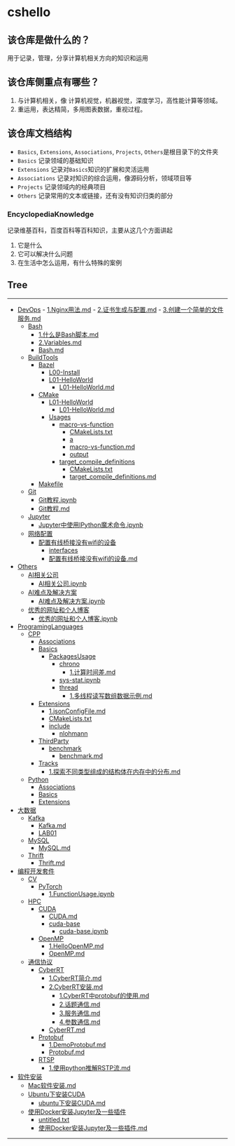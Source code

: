 

# cshello  
## 该仓库是做什么的？  
用于记录，管理，分享计算机相关方向的知识和运用  

## 该仓库侧重点有哪些？  

1. 与计算机相关，像 计算机视觉，机器视觉，深度学习，高性能计算等领域。
2. 重运用，表达精简，多用图表数据，重视过程。



## 该仓库文档结构
- `Basics`, `Extensions`, `Associations`, `Projects`, `Others`是根目录下的文件夹  
- `Basics` 记录领域的基础知识
- `Extensions` 记录对`Basics`知识的扩展和灵活运用
- `Associations` 记录对知识的综合运用，像源码分析，领域项目等
- `Projects` 记录领域内的经典项目
- `Others` 记录常用的文本或链接，还有没有知识归类的部分

### EncyclopediaKnowledge  
记录维基百科，百度百科等百科知识，主要从这几个方面讲起
1. 它是什么
2. 它可以解决什么问题
3. 在生活中怎么运用，有什么特殊的案例


## Tree
---

 - [DevOps](DevOps)
         - [1.Nginx用法.md](DevOps/6.Web服务器/1.Nginx/1.Nginx用法/1.Nginx用法.md)
       - [2.证书生成与配置.md](DevOps/6.Web服务器/2.证书生成与配置/2.证书生成与配置.md)
       - [3.创建一个简单的文件服务.md](DevOps/6.Web服务器/3.创建一个简单的文件服务/3.创建一个简单的文件服务.md)
   - [Bash](DevOps/Bash)
       - [1.什么是Bash脚本.md](DevOps/Bash/1.什么是Bash脚本/1.什么是Bash脚本.md)
       - [2.Variables.md](DevOps/Bash/2.Variables/2.Variables.md)
     - [Bash.md](DevOps/Bash/Bash.md)
   - [BuildTools](DevOps/BuildTools)
     - [Bazel](DevOps/BuildTools/Bazel)
       - [L00-Install](DevOps/BuildTools/Bazel/L00-Install)
       - [L01-HelloWorld](DevOps/BuildTools/Bazel/L01-HelloWorld)
         - [L01-HelloWorld.md](DevOps/BuildTools/Bazel/L01-HelloWorld/L01-HelloWorld.md)
     - [CMake](DevOps/BuildTools/CMake)
       - [L01-HelloWorld](DevOps/BuildTools/CMake/L01-HelloWorld)
         - [L01-HelloWorld.md](DevOps/BuildTools/CMake/L01-HelloWorld/L01-HelloWorld.md)
       - [Usages](DevOps/BuildTools/CMake/Usages)
         - [macro-vs-function](DevOps/BuildTools/CMake/Usages/macro-vs-function)
           - [CMakeLists.txt](DevOps/BuildTools/CMake/Usages/macro-vs-function/CMakeLists.txt)
           - [a](DevOps/BuildTools/CMake/Usages/macro-vs-function/a)
           - [macro-vs-function.md](DevOps/BuildTools/CMake/Usages/macro-vs-function/macro-vs-function.md)
           - [output](DevOps/BuildTools/CMake/Usages/macro-vs-function/output)
         - [target_compile_definitions](DevOps/BuildTools/CMake/Usages/target_compile_definitions)
           - [CMakeLists.txt](DevOps/BuildTools/CMake/Usages/target_compile_definitions/CMakeLists.txt)
           - [target_compile_definitions.md](DevOps/BuildTools/CMake/Usages/target_compile_definitions/target_compile_definitions.md)
     - [Makefile](DevOps/BuildTools/Makefile)
   - [Git](DevOps/Git)
     - [Git教程.ipynb](DevOps/Git/Git教程.ipynb)
     - [Git教程.md](DevOps/Git/Git教程.md)
   - [Jupyter](DevOps/Jupyter)
     - [Jupyter中使用IPython魔术命令.ipynb](DevOps/Jupyter/Jupyter中使用IPython魔术命令.ipynb)
   - [网络配置](DevOps/网络配置)
     - [配置有线桥接没有wifi的设备](DevOps/网络配置/配置有线桥接没有wifi的设备)
       - [interfaces](DevOps/网络配置/配置有线桥接没有wifi的设备/interfaces)
       - [配置有线桥接没有wifi的设备.md](DevOps/网络配置/配置有线桥接没有wifi的设备/配置有线桥接没有wifi的设备.md)
 - [Others](Others)
   - [AI相关公司](Others/AI相关公司)
     - [AI相关公司.ipynb](Others/AI相关公司/AI相关公司.ipynb)
   - [AI难点及解决方案](Others/AI难点及解决方案)
     - [AI难点及解决方案.ipynb](Others/AI难点及解决方案/AI难点及解决方案.ipynb)
   - [优秀的网址和个人博客](Others/优秀的网址和个人博客)
     - [优秀的网址和个人博客.ipynb](Others/优秀的网址和个人博客/优秀的网址和个人博客.ipynb)
 - [ProgramingLanguages](ProgramingLanguages)
   - [CPP](ProgramingLanguages/CPP)
     - [Associations](ProgramingLanguages/CPP/Associations)
     - [Basics](ProgramingLanguages/CPP/Basics)
       - [PackagesUsage](ProgramingLanguages/CPP/Basics/PackagesUsage)
         - [chrono](ProgramingLanguages/CPP/Basics/PackagesUsage/chrono)
             - [1.计算时间差.md](ProgramingLanguages/CPP/Basics/PackagesUsage/chrono/1.计算时间差/1.计算时间差.md)
         - [sys-stat.ipynb](ProgramingLanguages/CPP/Basics/PackagesUsage/sys-stat.ipynb)
         - [thread](ProgramingLanguages/CPP/Basics/PackagesUsage/thread)
             - [1.多线程读写数组数据示例.md](ProgramingLanguages/CPP/Basics/PackagesUsage/thread/1.多线程读写数组数据示例/1.多线程读写数组数据示例.md)
     - [Extensions](ProgramingLanguages/CPP/Extensions)
         - [1.jsonConfigFile.md](ProgramingLanguages/CPP/Extensions/1.jsonConfigFile/1.jsonConfigFile.md)
         - [CMakeLists.txt](ProgramingLanguages/CPP/Extensions/1.jsonConfigFile/CMakeLists.txt)
         - [include](ProgramingLanguages/CPP/Extensions/1.jsonConfigFile/include)
           - [nlohmann](ProgramingLanguages/CPP/Extensions/1.jsonConfigFile/include/nlohmann)
     - [ThirdParty](ProgramingLanguages/CPP/ThirdParty)
       - [benchmark](ProgramingLanguages/CPP/ThirdParty/benchmark)
         - [benchmark.md](ProgramingLanguages/CPP/ThirdParty/benchmark/benchmark.md)
     - [Tracks](ProgramingLanguages/CPP/Tracks)
         - [1.探索不同类型组成的结构体在内存中的分布.md](ProgramingLanguages/CPP/Tracks/1.探索不同类型组成的结构体在内存中的分布/1.探索不同类型组成的结构体在内存中的分布.md)
   - [Python](ProgramingLanguages/Python)
     - [Associations](ProgramingLanguages/Python/Associations)
     - [Basics](ProgramingLanguages/Python/Basics)
     - [Extensions](ProgramingLanguages/Python/Extensions)
 - [大数据](大数据)
   - [Kafka](大数据/Kafka)
     - [Kafka.md](大数据/Kafka/Kafka.md)
     - [LAB01](大数据/Kafka/LAB01)
   - [MySQL](大数据/MySQL)
     - [MySQL.md](大数据/MySQL/MySQL.md)
   - [Thrift](大数据/Thrift)
     - [Thrift.md](大数据/Thrift/Thrift.md)
 - [编程开发套件](编程开发套件)
   - [CV](编程开发套件/CV)
     - [PyTorch](编程开发套件/CV/PyTorch)
         - [1.FunctionUsage.ipynb](编程开发套件/CV/PyTorch/1.FunctionUsage/1.FunctionUsage.ipynb)
   - [HPC](编程开发套件/HPC)
     - [CUDA](编程开发套件/HPC/CUDA)
       - [CUDA.md](编程开发套件/HPC/CUDA/CUDA.md)
       - [cuda-base](编程开发套件/HPC/CUDA/cuda-base)
         - [cuda-base.ipynb](编程开发套件/HPC/CUDA/cuda-base/cuda-base.ipynb)
     - [OpenMP](编程开发套件/HPC/OpenMP)
         - [1.HelloOpenMP.md](编程开发套件/HPC/OpenMP/1.HelloOpenMP/1.HelloOpenMP.md)
       - [OpenMP.md](编程开发套件/HPC/OpenMP/OpenMP.md)
   - [通信协议](编程开发套件/通信协议)
     - [CyberRT](编程开发套件/通信协议/CyberRT)
         - [1.CyberRT简介.md](编程开发套件/通信协议/CyberRT/1.CyberRT简介/1.CyberRT简介.md)
         - [2.CyberRT安装.md](编程开发套件/通信协议/CyberRT/2.CyberRT安装/2.CyberRT安装.md)
           - [1.CyberRT中protobuf的使用.md](编程开发套件/通信协议/CyberRT/3.CyberRT的通信机制/1.CyberRT中protobuf的使用/1.CyberRT中protobuf的使用.md)
           - [2.话题通信.md](编程开发套件/通信协议/CyberRT/3.CyberRT的通信机制/2.话题通信/2.话题通信.md)
           - [3.服务通信.md](编程开发套件/通信协议/CyberRT/3.CyberRT的通信机制/3.服务通信/3.服务通信.md)
           - [4.参数通信.md](编程开发套件/通信协议/CyberRT/3.CyberRT的通信机制/4.参数通信/4.参数通信.md)
       - [CyberRT.md](编程开发套件/通信协议/CyberRT/CyberRT.md)
     - [Protobuf](编程开发套件/通信协议/Protobuf)
         - [1.DemoProtobuf.md](编程开发套件/通信协议/Protobuf/1.DemoProtobuf/1.DemoProtobuf.md)
       - [Protobuf.md](编程开发套件/通信协议/Protobuf/Protobuf.md)
     - [RTSP](编程开发套件/通信协议/RTSP)
         - [1.使用python推解RSTP流.md](编程开发套件/通信协议/RTSP/1.使用python推解RSTP流/1.使用python推解RSTP流.md)
 - [软件安装](软件安装)
   - [Mac软件安装.md](软件安装/Mac软件安装.md)
   - [Ubuntu下安装CUDA](软件安装/Ubuntu下安装CUDA)
     - [ubuntu下安装CUDA.md](软件安装/Ubuntu下安装CUDA/ubuntu下安装CUDA.md)
   - [使用Docker安装Jupyter及一些插件](软件安装/使用Docker安装Jupyter及一些插件)
     - [untitled.txt](软件安装/使用Docker安装Jupyter及一些插件/untitled.txt)
     - [使用Docker安装Jupyter及一些插件.md](软件安装/使用Docker安装Jupyter及一些插件/使用Docker安装Jupyter及一些插件.md) 

---

